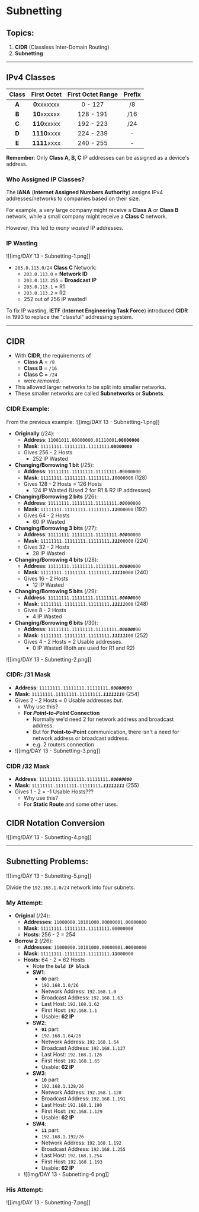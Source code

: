 # Subnetting

## Topics:
1. **CIDR** (Classless Inter-Domain Routing)
2. **Subnetting**

<hr>

## IPv4 **Classes**

| Class | First Octet  | First Octet Range | Prefix |
| :---: | :----------: | :---------------: | :----: |
| **A** | **0**xxxxxxx |      0 - 127      |   /8   |
| **B** | **10**xxxxxx |     128 - 191     |  /16   |
| **C** | **110**xxxxx |     192 - 223     |  /24   |
| **D** | **1110**xxxx |     224 - 239     |   -    |
| **E** | **1111**xxxx |     240 - 255     |   -    |
**Remember**: Only **Class A, B, C** IP addresses can be assigned as a device's address.

### Who Assigned IP Classes?

The **IANA** (**Internet Assigned Numbers Authority**) assigns IPv4 addresses/networks to companies based on their size.

For example, a very large company might receive a **Class A** or **Class B** network, while a small company might receive a **Class C** network.

However, this led to *many wasted* IP addresses.

### IP Wasting

![[img/DAY 13 - Subnetting-1.png]]
* `203.0.113.0/24` **Class C** Network:
	* `203.0.113.0` = **Network ID**
	* `203.0.113.255` = **Broadcast IP**
	* `203.0.113.1` = R1
	* `203.0.113.2` = R2
	* 252 out of 256 IP wasted!

To fix IP wasting, **IETF** (**Internet Engineering Task Force**) introduced **CIDR** in 1993 to replace the "classful" addressing system.

<hr>

## CIDR

* With **CIDR**, the requirements of
	* **Class A** = `/8`
	* **Class B** = `/16`
	* **Class C** = `/24`
	* were *removed*.
* This allowed larger networks to be split into smaller networks.
* These smaller networks are called **Subnetworks** or **Subnets**.

### CIDR Example:

From the previous example:
![[img/DAY 13 - Subnetting-1.png]]

* **Originally** (/24):
	* **Address**: `11001011.00000000.01110001`.**`00000000`**
	* **Mask**: `11111111.11111111.11111111`.**`00000000`**
	* Gives 256 - 2 Hosts 
		* 252 IP Wasted
* **Changing/Borrowing 1 bit** (/25):
	* **Address**: `11111111.11111111.11111111`***`.0`***`0000000`
	* **Mask**: `11111111.11111111.11111111`***`.1`***`0000000` (128)
	* Gives 128 - 2 Hosts = 126 Hosts
		* 124 IP Wasted (Used 2 for R1 & R2 IP addresses)
* **Changing/Borrowing 2 bits** (/26): 
	* **Address**: `11111111.11111111.11111111`***`.00`***`000000`
	* **Mask**: `11111111.11111111.11111111`***`.11`***`000000` (192)
	* Gives 64 - 2 Hosts
		* 60 IP Wasted
* **Changing/Borrowing 3 bits** (/27): 
	* **Address**: `11111111.11111111.11111111`***`.000`***`00000`
	* **Mask**: `11111111.11111111.11111111`***`.111`***`00000` (224)
	* Gives 32 - 2 Hosts
		* 28 IP Wasted
* **Changing/Borrowing 4 bits** (/28): 
	* **Address**: `11111111.11111111.11111111`***`.0000`***`0000`
	* **Mask**: `11111111.11111111.11111111`***`.1111`***`0000` (240)
	* Gives 16 - 2 Hosts
		* 12 IP Wasted
* **Changing/Borrowing 5 bits** (/29): 
	* **Address**: `11111111.11111111.11111111`***`.00000`***`000`
	* **Mask**: `11111111.11111111.11111111`***`.11111`***`000` (248)
	* Gives 8 - 2 Hosts
		*  4 IP Wasted
* **Changing/Borrowing 6 bits** (/30): 
	* **Address**: `11111111.11111111.11111111`***`.000000`***`00`
	* **Mask**: `11111111.11111111.11111111`***`.111111`***`00` (252)
	* Gives 4 - 2 Hosts = 2 Usable addresses.
		*  0 IP Wasted (Both are used for R1 and R2)
		
![[img/DAY 13 - Subnetting-2.png]]

### CIDR: /31 Mask

* **Address**: `11111111.11111111.11111111`***`.0000000`***`0`
* **Mask**: `11111111.11111111.11111111`***`.1111111`***`0` (254) 
* Gives 2 - 2 Hosts = 0 Usable addresses *but*.
	* Why use this?
	* **For *Point-to-Point* Connection** 
		* Normally we'd need 2 for network address and broadcast address.
		* But for **Point-to-Point** communication, there isn't a need for network address or broadcast address. 
		* e.g. 2 routers connection
* ![[img/DAY 13 - Subnetting-3.png]]


### CIDR /32 Mask

* **Address**: `11111111.11111111.11111111`***`.00000000`***
* **Mask**: `11111111.11111111.11111111`***`.11111111`*** (255) 
* Gives 1 - 2 = -1 Usable Hosts???
	* Why use this?
	* For **Static Route** and some other uses.

## CIDR Notation Conversion
![[img/DAY 13 - Subnetting-4.png]]

<hr>

## Subnetting Problems:


![[img/DAY 13 - Subnetting-5.png]]

Divide the `192.168.1.0/24` network into four subnets.

### My Attempt:

* **Original** (/24): 
	* **Addresses**: `11000000.10101000.00000001.00000000`
	* **Mask**: `11111111.11111111.11111111.00000000`
	* **Hosts**: 256 - 2 = 254
* **Borrow 2** (/26):
	* **Addresses**: `11000000.10101000.00000001`**`.00`**`000000`
	* **Mask**: `11111111.11111111.11111111.`**`11`**`000000`
	* **Hosts**: 64 - 2 = 62 Hosts
		* Note the **`bold IP block`**
		* **SW1**: 
			* **`00`** part:
			* `192.168.1.0/26`
			* Network Address: `192.168.1.0`
			* Broadcast Address: `192.168.1.63`
			* Last Host: `192.168.1.62`
			* First Host: `192.168.1.1`
			* Usable: **62 IP**
		* **SW2**:
			* **`01`** part:
			* `192.168.1.64/26`
			* Network Address: `192.168.1.64`
			* Broadcast Address: `192.168.1.127`
			* Last Host: `192.168.1.126`
			* First Host: `192.168.1.65`
			* Usable: **62 IP**
		* **SW3**:
			* **`10`** part:
			* `192.168.1.128/26`
			* Network Address: `192.168.1.128`
			* Broadcast Address: `192.168.1.191`
			* Last Host: `192.168.1.190`
			* First Host: `192.168.1.129`
			* Usable: **62 IP**
		* **SW4**:
			* **`11`** part:
			* `192.168.1.192/26`
			* Network Address: `192.168.1.192`				
			* Broadcast Address: `192.168.1.255`
			* Last Host: `192.168.1.254`
			* First Host: `192.168.1.193`
			* Usable: **62 IP**
	* ![[img/DAY 13 - Subnetting-6.png]]

### His Attempt:

![[img/DAY 13 - Subnetting-7.png]]